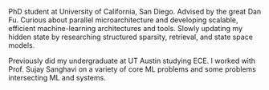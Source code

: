 PhD student at University of California, San Diego. Advised by the great Dan Fu. Curious about parallel microarchitecture and developing scalable, efficient machine-learning architectures and tools. Slowly updating my hidden state by researching structured sparsity, retrieval, and state space models.

Previously did my undergraduate at UT Austin studying ECE. I worked with Prof. Sujay Sanghavi on a variety of core ML problems and some problems intersecting ML and systems.
<!--
**Hprairie/Hprairie** is a ✨ _special_ ✨ repository because its `README.md` (this file) appears on your GitHub profile.

Here are some ideas to get you started:

- 🔭 I’m currently working on ...
- 🌱 I’m currently learning ...
- 👯 I’m looking to collaborate on ...
- 🤔 I’m looking for help with ...
- 💬 Ask me about ...
- 📫 How to reach me: ...
- 😄 Pronouns: ...
- ⚡ Fun fact: ...
-->
